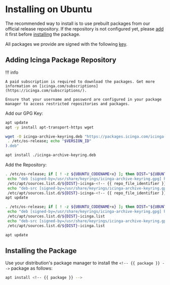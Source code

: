 # Installing <!-- {{ product }} --> on Ubuntu

The recommended way to install <!-- {{ product }} --> is to use prebuilt packages from our official release repository.
If the repository is not configured yet,
please [add](#adding-icinga-package-repository) it first
before [installing](#installing-the-package) the package.

All packages we provide are signed with the following [key](https://packages.icinga.com/icinga.key).

## Adding Icinga Package Repository

<!-- {% if subscription_product %} -->
!!! info

    A paid subscription is required to download the packages. Get more information on [icinga.com/subscriptions](https://icinga.com/subscriptions/).

    Ensure that your username and password are configured in your package manager to access restricted repositories and packages.
<!-- {% endif %} -->

Add our GPG Key:

```bash
apt update
apt -y install apt-transport-https wget

wget -O icinga-archive-keyring.deb "https://packages.icinga.com/icinga-archive-keyring_latest+ubuntu$(
 . /etc/os-release; echo "$VERSION_ID"
).deb"

apt install ./icinga-archive-keyring.deb
```

Add the Repository:

<!-- {% if subscription_product %} -->
```bash
. /etc/os-release; if [ ! -z ${UBUNTU_CODENAME+x} ]; then DIST="${UBUNTU_CODENAME}"; else DIST="$(lsb_release -c| awk '{print $2}')"; fi; \
 echo "deb [signed-by=/usr/share/keyrings/icinga-archive-keyring.gpg] https://packages.icinga.com<!-- {{ package_repo_url }} -->/ubuntu ${DIST} main" > \
 /etc/apt/sources.list.d/${DIST}-icinga-<!-- {{ repo_file_identifier }} -->.list
 echo "deb-src [signed-by=/usr/share/keyrings/icinga-archive-keyring.gpg] https://packages.icinga.com<!-- {{ package_repo_url }} -->/ubuntu ${DIST} main" >> \
 /etc/apt/sources.list.d/${DIST}-icinga-<!-- {{ repo_file_identifier }} -->.list
apt update
```
<!-- {% else %} -->
```bash
. /etc/os-release; if [ ! -z ${UBUNTU_CODENAME+x} ]; then DIST="${UBUNTU_CODENAME}"; else DIST="$(lsb_release -c| awk '{print $2}')"; fi; \
 echo "deb [signed-by=/usr/share/keyrings/icinga-archive-keyring.gpg] https://packages.icinga.com/ubuntu icinga-${DIST} main" > \
 /etc/apt/sources.list.d/${DIST}-icinga.list
 echo "deb-src [signed-by=/usr/share/keyrings/icinga-archive-keyring.gpg] https://packages.icinga.com/ubuntu icinga-${DIST} main" >> \
 /etc/apt/sources.list.d/${DIST}-icinga.list

apt update
```
<!-- {% endif %} -->

## Installing the Package

Use your distribution's package manager to install the `<!-- {{ package }} -->` package as follows:

```bash
apt install <!-- {{ package }} -->
```

<!-- {% set ubuntu = True %} -->
<!-- {% include "02-Installation.md" %} -->

